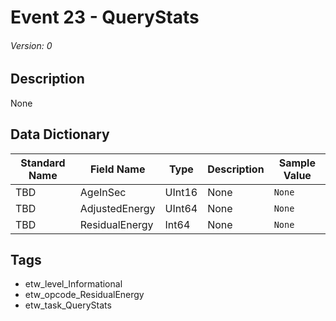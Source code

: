 # Event 23 - QueryStats
###### Version: 0

## Description
None

## Data Dictionary
|Standard Name|Field Name|Type|Description|Sample Value|
|---|---|---|---|---|
|TBD|AgeInSec|UInt16|None|`None`|
|TBD|AdjustedEnergy|UInt64|None|`None`|
|TBD|ResidualEnergy|Int64|None|`None`|

## Tags
* etw_level_Informational
* etw_opcode_ResidualEnergy
* etw_task_QueryStats